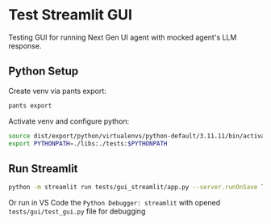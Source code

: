 # Test Streamlit GUI

Testing GUI for running Next Gen UI agent with mocked agent's LLM response.

## Python Setup

Create venv via pants export:

```sh
pants export
```

Activate venv and configure python:

```sh
source dist/export/python/virtualenvs/python-default/3.11.11/bin/activate
export PYTHONPATH=./libs:./tests:$PYTHONPATH
```

## Run Streamlit

```sh
python -m streamlit run tests/gui_streamlit/app.py --server.runOnSave True
```

Or run in VS Code the `Python Debugger: streamlit` with opened `tests/gui/test_gui.py` file for debugging
